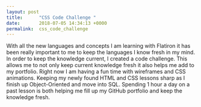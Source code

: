 ```yaml
---
layout: post
title:      "CSS Code Challenge "
date:       2018-07-05 14:34:13 +0000
permalink:  css_code_challenge
---
```


With all the new languages and concepts I am learning with Flatiron it has been really important to me to keep the languages I know fresh in my mind.  In order to keep the knowledge current, I created a code challenge.  This allows me to not only keep current knowledge fresh it also helps me add to my portfolio.  Right now I am having a fun time with wireframes and CSS animations.  Keeping my newly found HTML and CSS lessons sharp as I finish up Object-Oriented and move into SQL. Spending 1 hour a day on a past lesson is both helping me fill up my GitHub portfolio and keep the knowledge fresh. 
